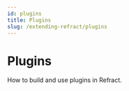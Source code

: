 ```yaml
---
id: plugins
title: Plugins
slug: /extending-refract/plugins
---
```


# Plugins

How to build and use plugins in Refract.
